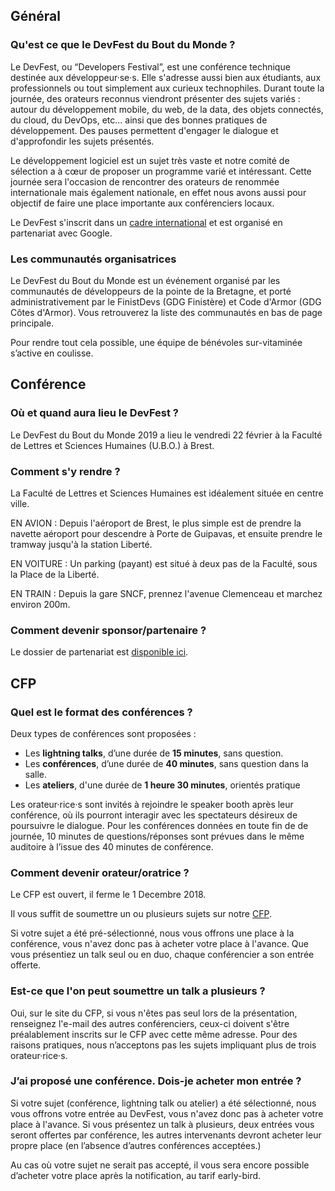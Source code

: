 ## Général

### Qu'est ce que le DevFest du Bout du Monde ?
Le DevFest, ou “Developers Festival”, est une conférence technique destinée aux développeur·se·s.
Elle s'adresse aussi bien aux étudiants, aux professionnels ou tout simplement aux curieux technophiles.
Durant toute la journée, des orateurs reconnus viendront présenter des sujets variés : autour du développement mobile, du web, de la data, des objets connectés, du cloud, du DevOps, etc... ainsi que des bonnes pratiques de développement.
Des pauses permettent d'engager le dialogue et d'approfondir les sujets présentés.

Le développement logiciel est un sujet très vaste et notre comité de sélection a à cœur de proposer un programme varié et intéressant.
Cette journée sera l'occasion de rencontrer des orateurs de renommée internationale mais également nationale, en effet nous avons aussi pour objectif de faire une place importante aux conférenciers locaux.

Le DevFest s'inscrit dans un [cadre international](https://developers.google.com/events/devfest/) et est organisé en partenariat avec Google.

### Les communautés organisatrices
Le DevFest du Bout du Monde est un événement organisé par les communautés de développeurs de la pointe de la Bretagne, et porté administrativement par le FinistDevs (GDG Finistère) et Code d'Armor (GDG Côtes d'Armor).
Vous retrouverez la liste des communautés en bas de page principale.

Pour rendre tout cela possible, une équipe de bénévoles sur-vitaminée s’active en coulisse.


## Conférence

### Où et quand aura lieu le DevFest ?
Le DevFest du Bout du Monde 2019 a lieu le vendredi 22 février à la Faculté de Lettres et Sciences Humaines (U.B.O.) à Brest.

### Comment s'y rendre ?
La Faculté de Lettres et Sciences Humaines est idéalement située en centre ville.

EN AVION :
Depuis l'aéroport de Brest, le plus simple est de prendre la navette aéroport pour descendre à Porte de Guipavas, et ensuite prendre le tramway jusqu'à la station Liberté.

EN VOITURE :
Un parking (payant) est situé à deux pas de la Faculté, sous la Place de la Liberté.

EN TRAIN :
Depuis la gare SNCF, prennez l'avenue Clemenceau et marchez environ 200m.

### Comment devenir sponsor/partenaire ?
Le dossier de partenariat est [disponible ici](https://drive.google.com/file/d/1Mfz5jysVdRGARKV9kKFZ4YmVQE_egMp-/view?usp=sharing).


## CFP

### Quel est le format des conférences ?
Deux types de conférences sont proposées :
- Les **lightning talks**, d’une durée de **15 minutes**, sans question.
- Les **conférences**, d’une durée de **40 minutes**, sans question dans la salle.
- Les **ateliers**, d'une durée de **1 heure 30 minutes**, orientés pratique

Les orateur·rice·s sont invités à rejoindre le speaker booth après leur conférence, où ils pourront interagir avec les spectateurs désireux de poursuivre le dialogue.
Pour les conférences données en toute fin de de journée, 10 minutes de questions/réponses sont prévues dans le même auditoire à l’issue des 40 minutes de conférence.


### Comment devenir orateur/oratrice ?

Le CFP est ouvert, il ferme le 1 Decembre 2018.

Il vous suffit de soumettre un ou plusieurs sujets sur notre [CFP](https://conference-hall.io/public/event/ECvcRjc9bRhEn6Q1nKPx).

Si votre sujet a été pré-sélectionné, nous vous offrons une place à la conférence, vous n'avez donc pas à acheter votre place à l'avance.
Que vous présentiez un talk seul ou en duo, chaque conférencier a son entrée offerte.

### Est-ce que l'on peut soumettre un talk a plusieurs ?
Oui, sur le site du CFP, si vous n'êtes pas seul lors de la présentation, renseignez l'e-mail des autres conférenciers, ceux-ci doivent s'être préalablement inscrits sur le CFP avec cette même adresse.
Pour des raisons pratiques, nous n’acceptons pas les sujets impliquant plus de trois orateur·rice·s. 


### J’ai proposé une conférence. Dois-je acheter mon entrée ?
Si votre sujet (conférence, lightning talk ou atelier) a été sélectionné, nous vous offrons votre entrée au DevFest, vous n'avez donc pas à acheter votre place à l'avance.
Si vous présentez un talk à plusieurs, deux entrées vous seront offertes par conférence, les autres intervenants devront acheter leur propre place (en l’absence d’autres conférences acceptées.)

Au cas où votre sujet ne serait pas accepté, il vous sera encore possible d’acheter votre place après la notification, au tarif early-bird.
